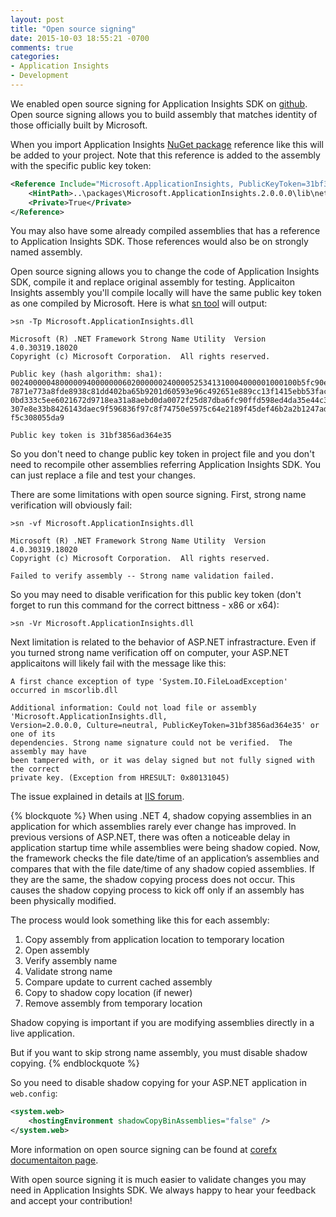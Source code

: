 ```yaml
---
layout: post
title: "Open source signing"
date: 2015-10-03 18:55:21 -0700
comments: true
categories: 
- Application Insights
- Development
---
```

We enabled open source signing for Application Insights SDK on [github](https://github.com/microsoft/applicationInsights-dotnet). Open source signing allows you to build assembly that matches identity of those officially built by Microsoft.

When you import Application Insights [NuGet package](https://www.nuget.org/packages/Microsoft.ApplicationInsights/1.2.0) reference like this will be added to your project. Note that this reference is added to the assembly with the specific public key token: 

``` xml
<Reference Include="Microsoft.ApplicationInsights, PublicKeyToken=31bf3856ad364e35, Version=2.0.0.0, Culture=neutral, processorArchitecture=MSIL">
	<HintPath>..\packages\Microsoft.ApplicationInsights.2.0.0.0\lib\net45\Microsoft.ApplicationInsights.dll</HintPath>
	<Private>True</Private>
</Reference>
```

You may also have some already compiled assemblies that has a reference to Application Insights SDK. Those references would also be on strongly named assembly.

Open source signing allows you to change the code of Application Insights SDK, compile it and replace original assembly for testing. Applicaiton Insights assembly you'll compile locally will have the same public key token as one compiled by Microsoft. Here is what [sn tool](https://msdn.microsoft.com/en-us/library/k5b5tt23.aspx) will output: 

```
>sn -Tp Microsoft.ApplicationInsights.dll

Microsoft (R) .NET Framework Strong Name Utility  Version 4.0.30319.18020
Copyright (c) Microsoft Corporation.  All rights reserved.

Public key (hash algorithm: sha1):
0024000004800000940000000602000000240000525341310004000001000100b5fc90e7027f6
7871e773a8fde8938c81dd402ba65b9201d60593e96c492651e889cc13f1415ebb53fac1131ae
0bd333c5ee6021672d9718ea31a8aebd0da0072f25d87dba6fc90ffd598ed4da35e44c398c454
307e8e33b8426143daec9f596836f97c8f74750e5975c64e2189f45def46b2a2b1247adc3652b
f5c308055da9

Public key token is 31bf3856ad364e35
```

So you don't need to change public key token in project file and you don't need to recompile other assemblies referring Application Insights SDK. You can just replace a file and test your changes.

There are some limitations with open source signing. First, strong name verification will obviously fail:

```
>sn -vf Microsoft.ApplicationInsights.dll

Microsoft (R) .NET Framework Strong Name Utility  Version 4.0.30319.18020
Copyright (c) Microsoft Corporation.  All rights reserved.

Failed to verify assembly -- Strong name validation failed.
```

So you may need to disable verification for this public key token (don't forget to run this command for the correct bittness - x86 or x64):

```
>sn -Vr Microsoft.ApplicationInsights.dll
``` 

Next limitation is related to the behavior of ASP.NET infrastracture. Even if you turned strong name verification off on computer, your ASP.NET applicaitons will likely fail with the message like this:

```
A first chance exception of type 'System.IO.FileLoadException' occurred in mscorlib.dll

Additional information: Could not load file or assembly 'Microsoft.ApplicationInsights.dll, 
Version=2.0.0.0, Culture=neutral, PublicKeyToken=31bf3856ad364e35' or one of its 
dependencies. Strong name signature could not be verified.  The assembly may have 
been tampered with, or it was delay signed but not fully signed with the correct 
private key. (Exception from HRESULT: 0x80131045)
```

The issue explained in details at [IIS forum](http://forums.iis.net/t/1220602.aspx?Skipping+Strong+Name+Assembly+for+Windows+7+IIS+7+5+still+give+an+error+Couldn+t+be+Verified+).

{% blockquote %}
When using .NET 4, shadow copying assemblies in an application for which assemblies rarely ever change has improved. In previous versions of ASP.NET, there was often a noticeable delay in application startup time while assemblies were being shadow copied. Now, the framework checks the file date/time of an application’s assemblies and compares that with the file date/time of any shadow copied assemblies. If they are the same, the shadow copying process does not occur. This causes the shadow copying process to kick off only if an assembly has been physically modified.

The process would look something like this for each assembly:
1. Copy assembly from application location to temporary location 
2. Open assembly 
3. Verify assembly name 
4. Validate strong name 
5. Compare update to current cached assembly 
6. Copy to shadow copy location (if newer) 
7. Remove assembly from temporary location 

Shadow copying is important if you are modifying assemblies directly in a live application.

But if  you want to skip strong name assembly, you must disable  shadow copying.
{% endblockquote %}

So you need to disable shadow copying for your ASP.NET application in ```web.config```:

``` xml
<system.web>
	<hostingEnvironment shadowCopyBinAssemblies="false" />
</system.web>
```

More information on open source signing can be found at [corefx documentaiton page](https://github.com/dotnet/corefx/blob/master/Documentation/project-docs/oss-signing.md).

With open source signing it is much easier to validate changes you may need in Application Insights SDK. We always happy to hear your feedback and accept your contribution! 